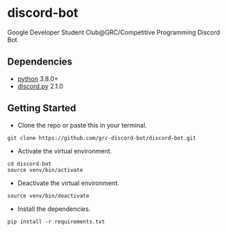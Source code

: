 # discord-bot
Google Developer Student Club@GRC/Competitive Programming Discord Bot

## Dependencies
* [python](https://www.python.org/) 3.8.0+
* [discord.py](https://pypi.org/project/discord.py/) 2.1.0

## Getting Started
* Clone the repo or paste this in your terminal.
```
git clone https://github.com/grc-discord-bot/discord-bot.git
```
* Activate the virtual environment.
```
cd discord-bot
source venv/bin/activate
```
* Deactivate the virtual environment.
```
source venv/bin/deactivate
```
* Install the dependencies.
```
pip install -r requirements.txt
```